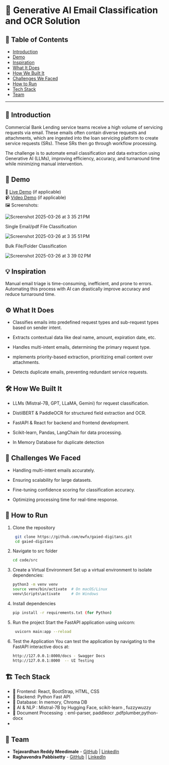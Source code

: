 # 🚀 Generative AI Email Classification and OCR Solution

## 📌 Table of Contents
- [Introduction](#introduction)
- [Demo](#demo)
- [Inspiration](#inspiration)
- [What It Does](#what-it-does)
- [How We Built It](#how-we-built-it)
- [Challenges We Faced](#challenges-we-faced)
- [How to Run](#how-to-run)
- [Tech Stack](#tech-stack)
- [Team](#team)

---

## 🎯 Introduction
Commercial Bank Lending service teams receive a high volume of servicing requests via email. These emails often contain diverse requests and attachments, which are ingested into the loan servicing platform to create service requests (SRs). These SRs then go through workflow processing.

The challenge is to automate email classification and data extraction using Generative AI (LLMs), improving efficiency, accuracy, and turnaround time while minimizing manual intervention. 
## 🎥 Demo
🔗 [Live Demo](#) (if applicable)  
📹 [Video Demo](#) (if applicable)  
🖼️ Screenshots:

![Screenshot 2025-03-26 at 3 35 21 PM](https://github.com/user-attachments/assets/3e0da19b-ad98-4dc3-b3c5-0235326b27a9)


Single Email/pdf File Classification

![Screenshot 2025-03-26 at 3 35 51 PM](https://github.com/user-attachments/assets/6385a10b-bea8-4eb3-a0de-c3865a43eeaa)


Bulk File/Folder Classification

![Screenshot 2025-03-26 at 3 39 02 PM](https://github.com/user-attachments/assets/9e4e70ce-2fa3-4be8-98ed-a2ac749b8905)


## 💡 Inspiration
Manual email triage is time-consuming, inefficient, and prone to errors. Automating this process with AI can drastically improve accuracy and reduce turnaround time.

## ⚙️ What It Does

- Classifies emails into predefined request types and sub-request types based on sender intent.

- Extracts contextual data like deal name, amount, expiration date, etc.

- Handles multi-intent emails, determining the primary request type.

- mplements priority-based extraction, prioritizing email content over attachments.

- Detects duplicate emails, preventing redundant service requests.

## 🛠️ How We Built It

- LLMs (Mistral-7B, GPT, LLaMA, Gemini) for request classification.

- DistilBERT & PaddleOCR for structured field extraction and OCR.

- FastAPI & React for backend and frontend development.

- Scikit-learn, Pandas, LangChain for data processing.

- In Memory Database for duplicate detection



## 🚧 Challenges We Faced

- Handling multi-intent emails accurately.

- Ensuring scalability for large datasets.

- Fine-tuning confidence scoring for classification accuracy.

- Optimizing processing time for real-time response.

## 🏃 How to Run
1. Clone the repository  
   ```sh
    git clone https://github.com/ewfx/gaied-digitans.git
    cd gaied-digitans
     ```
2. Navigate to src folder
   ```sh
   cd code/src
   ```
3. Create a Virtual Environment
   Set up a virtual environment to isolate dependencies:
   ```sh
   python3 -m venv venv
   source venv/bin/activate  # On macOS/Linux
   venv\Scripts\activate     # On Windows
   ```
4. Install dependencies  
   ```sh
   pip install -r requirements.txt (for Python)
   ```
5. Run the project
   Start the FastAPI application using uvicorn:
   ```sh
    uvicorn main:app --reload
   ```
6. Test the Application
   You can test the application by navigating to the FastAPI interactive docs at:
   ```sh
   http://127.0.0.1:8000/docs - Swagger Docs
   http://127.0.0.1:8000  -- UI Testing
   ```
## 🏗️ Tech Stack
- 🔹 Frontend: React, BootStrap, HTML, CSS
- 🔹 Backend: Python Fast API 
- 🔹 Database: In memory, Chroma DB
- 🔹 AI & NLP : Mistral-7B by Hugging Face, scikit-learn , fuzzywuzzy
- 🔹 Document Processing  : eml-parser, paddleocr ,pdfplumber,python-docx
- 

## 👥 Team
- **Tejavardhan Reddy Meedimale** - [GitHub](#tejamvreddy) | [LinkedIn](#)
- **Raghavendra Pabbisetty** - [GitHub](#praghu1980) | [LinkedIn](#)
